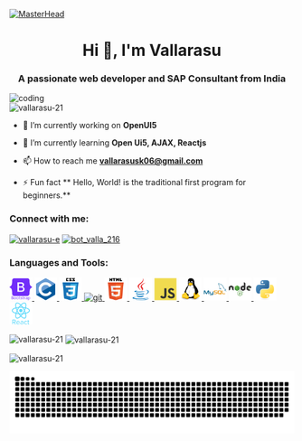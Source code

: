 [![MasterHead](https://user-images.githubusercontent.com/109351602/202650321-7f4da361-f98f-4345-8df4-adf352a11322.gif)](https://vallarasu-21.io)
<h1 align="center">Hi 👋, I'm Vallarasu</h1>
<h3 align="center">A passionate web developer and SAP Consultant from India</h3>
<img align="right" alt="coding" width="550px" src="https://img.freepik.com/premium-photo/designer-working-desktop-computer-home-office-background-illustration-generative-ai_159242-23785.jpg">

<p align="left"> <img src="https://komarev.com/ghpvc/?username=vallarasu-21&label=Profile%20views&color=0e75b6&style=flat" alt="vallarasu-21" /> </p>

- 🔭 I’m currently working on **OpenUI5**

- 🌱 I’m currently learning **Open Ui5, AJAX, Reactjs**

- 📫 How to reach me **vallarasusk06@gmail.com**

- ⚡ Fun fact ** Hello, World! is the traditional first program for beginners.**

<h3 align="left">Connect with me:</h3>
<p align="left">
<a href="https://linkedin.com/in/vallarasu-e" target="blank"><img align="center" src="https://raw.githubusercontent.com/rahuldkjain/github-profile-readme-generator/master/src/images/icons/Social/linked-in-alt.svg" alt="vallarasu-e" height="30" width="40" /></a>
<a href="https://instagram.com/bot_valla_216" target="blank"><img align="center" src="https://raw.githubusercontent.com/rahuldkjain/github-profile-readme-generator/master/src/images/icons/Social/instagram.svg" alt="bot_valla_216" height="30" width="40" /></a>
</p>

<h3 align="left">Languages and Tools:</h3>
<p align="left"> <a href="https://getbootstrap.com" target="_blank" rel="noreferrer"> <img src="https://raw.githubusercontent.com/devicons/devicon/master/icons/bootstrap/bootstrap-plain-wordmark.svg" alt="bootstrap" width="40" height="40"/> </a> <a href="https://www.cprogramming.com/" target="_blank" rel="noreferrer"> <img src="https://raw.githubusercontent.com/devicons/devicon/master/icons/c/c-original.svg" alt="c" width="40" height="40"/> </a> <a href="https://www.w3schools.com/css/" target="_blank" rel="noreferrer"> <img src="https://raw.githubusercontent.com/devicons/devicon/master/icons/css3/css3-original-wordmark.svg" alt="css3" width="40" height="40"/> </a> <a href="https://git-scm.com/" target="_blank" rel="noreferrer"> <img src="https://www.vectorlogo.zone/logos/git-scm/git-scm-icon.svg" alt="git" width="40" height="40"/> </a> <a href="https://www.w3.org/html/" target="_blank" rel="noreferrer"> <img src="https://raw.githubusercontent.com/devicons/devicon/master/icons/html5/html5-original-wordmark.svg" alt="html5" width="40" height="40"/> </a> <a href="https://www.java.com" target="_blank" rel="noreferrer"> <img src="https://raw.githubusercontent.com/devicons/devicon/master/icons/java/java-original.svg" alt="java" width="40" height="40"/> </a> <a href="https://developer.mozilla.org/en-US/docs/Web/JavaScript" target="_blank" rel="noreferrer"> <img src="https://raw.githubusercontent.com/devicons/devicon/master/icons/javascript/javascript-original.svg" alt="javascript" width="40" height="40"/> </a> <a href="https://www.linux.org/" target="_blank" rel="noreferrer"> <img src="https://raw.githubusercontent.com/devicons/devicon/master/icons/linux/linux-original.svg" alt="linux" width="40" height="40"/> </a> <a href="https://www.mysql.com/" target="_blank" rel="noreferrer"> <img src="https://raw.githubusercontent.com/devicons/devicon/master/icons/mysql/mysql-original-wordmark.svg" alt="mysql" width="40" height="40"/> </a> <a href="https://nodejs.org" target="_blank" rel="noreferrer"> <img src="https://raw.githubusercontent.com/devicons/devicon/master/icons/nodejs/nodejs-original-wordmark.svg" alt="nodejs" width="40" height="40"/> </a> <a href="https://www.python.org" target="_blank" rel="noreferrer"> <img src="https://raw.githubusercontent.com/devicons/devicon/master/icons/python/python-original.svg" alt="python" width="40" height="40"/> </a> <a href="https://reactjs.org/" target="_blank" rel="noreferrer"> <img src="https://raw.githubusercontent.com/devicons/devicon/master/icons/react/react-original-wordmark.svg" alt="react" width="40" height="40"/> </a> </p>

<p><img align="left" src="https://github-readme-stats.vercel.app/api/top-langs?username=vallarasu-21&show_icons=true&locale=en&layout=compact" alt="vallarasu-21" /></p>

<p>&nbsp;<img align="center" src="https://github-readme-stats.vercel.app/api?username=vallarasu-21&show_icons=true&locale=en" alt="vallarasu-21" /></p>

<p><img align="center" src="https://github-readme-streak-stats.herokuapp.com/?user=vallarasu-21" alt="vallarasu-21" /></p>

<p align="center">
  <picture>
  <source media="(prefers-color-scheme: dark)" srcset="https://raw.githubusercontent.com/Vallarasu-21/Vallarasu-21/output/github-snake-dark.svg" />
  <source media="(prefers-color-scheme: light)" srcset="https://raw.githubusercontent.com/Vallarasu-21/Vallarasu-21/output/github-snake.svg" />
  <img alt="github-snake" src="https://raw.githubusercontent.com/Vallarasu-21/Vallarasu-21/output/github-snake.svg" />
</picture>
</p>
